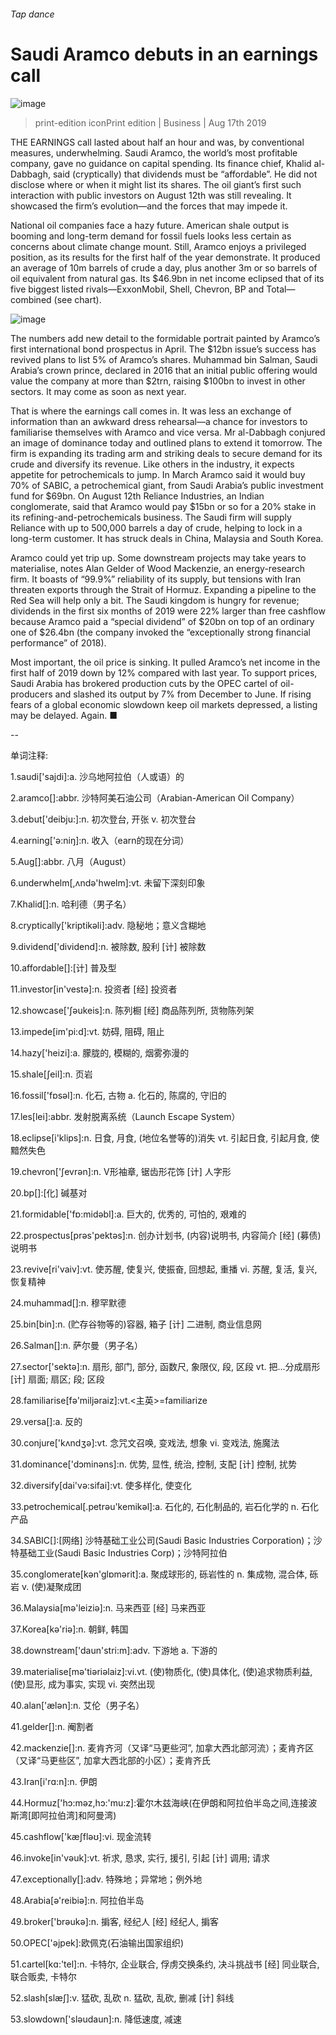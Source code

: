 ###### Tap dance
# Saudi Aramco debuts in an earnings call 
![image](images/20190817_WBP002_0.jpg) 
> print-edition iconPrint edition | Business | Aug 17th 2019 
THE EARNINGS call lasted about half an hour and was, by conventional measures, underwhelming. Saudi Aramco, the world’s most profitable company, gave no guidance on capital spending. Its finance chief, Khalid al-Dabbagh, said (cryptically) that dividends must be “affordable”. He did not disclose where or when it might list its shares. The oil giant’s first such interaction with public investors on August 12th was still revealing. It showcased the firm’s evolution—and the forces that may impede it. 
National oil companies face a hazy future. American shale output is booming and long-term demand for fossil fuels looks less certain as concerns about climate change mount. Still, Aramco enjoys a privileged position, as its results for the first half of the year demonstrate. It produced an average of 10m barrels of crude a day, plus another 3m or so barrels of oil equivalent from natural gas. Its $46.9bn in net income eclipsed that of its five biggest listed rivals—ExxonMobil, Shell, Chevron, BP and Total—combined (see chart). 
![image](images/20190817_WBC580.png) 
The numbers add new detail to the formidable portrait painted by Aramco’s first international bond prospectus in April. The $12bn issue’s success has revived plans to list 5% of Aramco’s shares. Muhammad bin Salman, Saudi Arabia’s crown prince, declared in 2016 that an initial public offering would value the company at more than $2trn, raising $100bn to invest in other sectors. It may come as soon as next year. 
That is where the earnings call comes in. It was less an exchange of information than an awkward dress rehearsal—a chance for investors to familiarise themselves with Aramco and vice versa. Mr al-Dabbagh conjured an image of dominance today and outlined plans to extend it tomorrow. The firm is expanding its trading arm and striking deals to secure demand for its crude and diversify its revenue. Like others in the industry, it expects appetite for petrochemicals to jump. In March Aramco said it would buy 70% of SABIC, a petrochemical giant, from Saudi Arabia’s public investment fund for $69bn. On August 12th Reliance Industries, an Indian conglomerate, said that Aramco would pay $15bn or so for a 20% stake in its refining-and-petrochemicals business. The Saudi firm will supply Reliance with up to 500,000 barrels a day of crude, helping to lock in a long-term customer. It has struck deals in China, Malaysia and South Korea. 
Aramco could yet trip up. Some downstream projects may take years to materialise, notes Alan Gelder of Wood Mackenzie, an energy-research firm. It boasts of “99.9%” reliability of its supply, but tensions with Iran threaten exports through the Strait of Hormuz. Expanding a pipeline to the Red Sea will help only a bit. The Saudi kingdom is hungry for revenue; dividends in the first six months of 2019 were 22% larger than free cashflow because Aramco paid a “special dividend” of $20bn on top of an ordinary one of $26.4bn (the company invoked the “exceptionally strong financial performance” of 2018). 
Most important, the oil price is sinking. It pulled Aramco’s net income in the first half of 2019 down by 12% compared with last year. To support prices, Saudi Arabia has brokered production cuts by the OPEC cartel of oil-producers and slashed its output by 7% from December to June. If rising fears of a global economic slowdown keep oil markets depressed, a listing may be delayed. Again. ■ 
-- 
 单词注释:
1.saudi['sajdi]:a. 沙乌地阿拉伯（人或语）的 
2.aramco[]:abbr. 沙特阿美石油公司（Arabian-American Oil Company） 
3.debut['deibju:]:n. 初次登台, 开张 v. 初次登台 
4.earning['ә:niŋ]:n. 收入（earn的现在分词） 
5.Aug[]:abbr. 八月（August） 
6.underwhelm[,ʌndә'hwelm]:vt. 未留下深刻印象 
7.Khalid[]:n. 哈利德（男子名） 
8.cryptically['kriptikəli]:adv. 隐秘地；意义含糊地 
9.dividend['dividend]:n. 被除数, 股利 [计] 被除数 
10.affordable[]:[计] 普及型 
11.investor[in'vestә]:n. 投资者 [经] 投资者 
12.showcase['ʃәukeis]:n. 陈列橱 [经] 商品陈列所, 货物陈列架 
13.impede[im'pi:d]:vt. 妨碍, 阻碍, 阻止 
14.hazy['heizi]:a. 朦胧的, 模糊的, 烟雾弥漫的 
15.shale[ʃeil]:n. 页岩 
16.fossil['fɒsәl]:n. 化石, 古物 a. 化石的, 陈腐的, 守旧的 
17.les[lei]:abbr. 发射脱离系统（Launch Escape System） 
18.eclipse[i'klips]:n. 日食, 月食, (地位名誉等的)消失 vt. 引起日食, 引起月食, 使黯然失色 
19.chevron['ʃevrәn]:n. V形袖章, 锯齿形花饰 [计] 人字形 
20.bp[]:[化] 碱基对 
21.formidable['fɒ:midәbl]:a. 巨大的, 优秀的, 可怕的, 艰难的 
22.prospectus[prәs'pektәs]:n. 创办计划书, (内容)说明书, 内容简介 [经] (募债)说明书 
23.revive[ri'vaiv]:vt. 使苏醒, 使复兴, 使振奋, 回想起, 重播 vi. 苏醒, 复活, 复兴, 恢复精神 
24.muhammad[]:n. 穆罕默德 
25.bin[bin]:n. (贮存谷物等的)容器, 箱子 [计] 二进制, 商业信息网 
26.Salman[]:n. 萨尔曼（男子名） 
27.sector['sektә]:n. 扇形, 部门, 部分, 函数尺, 象限仪, 段, 区段 vt. 把...分成扇形 [计] 扇面; 扇区; 段; 区段 
28.familiarise[fә'miljәraiz]:vt.<主英>=familiarize 
29.versa[]:a. 反的 
30.conjure['kʌndʒә]:vt. 念咒文召唤, 变戏法, 想象 vi. 变戏法, 施魔法 
31.dominance['dɔminәns]:n. 优势, 显性, 统治, 控制, 支配 [计] 控制, 扰势 
32.diversify[dai'vә:sifai]:vt. 使多样化, 使变化 
33.petrochemical[.petrәu'kemikәl]:a. 石化的, 石化制品的, 岩石化学的 n. 石化产品 
34.SABIC[]:[网络] 沙特基础工业公司(Saudi Basic Industries Corporation)；沙特基础工业(Saudi Basic Industries Corp)；沙特阿拉伯 
35.conglomerate[kәn'glɒmәrit]:a. 聚成球形的, 砾岩性的 n. 集成物, 混合体, 砾岩 v. (使)凝聚成团 
36.Malaysia[mә'leiziә]:n. 马来西亚 [经] 马来西亚 
37.Korea[kә'riә]:n. 朝鲜, 韩国 
38.downstream['daun'stri:m]:adv. 下游地 a. 下游的 
39.materialise[mә'tiәriәlaiz]:vi.vt. (使)物质化, (使)具体化, (使)追求物质利益, (使)显形, 成为事实, 实现 vi. 突然出现 
40.alan['ælәn]:n. 艾伦（男子名） 
41.gelder[]:n. 阉割者 
42.mackenzie[]:n. 麦肯齐河（又译“马更些河”, 加拿大西北部河流）；麦肯齐区（又译“马更些区”, 加拿大西北部的小区）；麦肯齐氏 
43.Iran[i'rɑ:n]:n. 伊朗 
44.Hormuz['hɔ:mәz,hɔ:'mu:z]:霍尔木兹海峡(在伊朗和阿拉伯半岛之间,连接波斯湾[即阿拉伯湾]和阿曼湾) 
45.cashflow['kæʃfləʊ]:vi. 现金流转 
46.invoke[in'vәuk]:vt. 祈求, 恳求, 实行, 援引, 引起 [计] 调用; 请求 
47.exceptionally[]:adv. 特殊地；异常地；例外地 
48.Arabia[ә'reibiә]:n. 阿拉伯半岛 
49.broker['brәukә]:n. 掮客, 经纪人 [经] 经纪人, 掮客 
50.OPEC['әjpek]:欧佩克(石油输出国家组织) 
51.cartel[kɑ:'tel]:n. 卡特尔, 企业联合, 俘虏交换条约, 决斗挑战书 [经] 同业联合, 联合贩卖, 卡特尔 
52.slash[slæʃ]:v. 猛砍, 乱砍 n. 猛砍, 乱砍, 删减 [计] 斜线 
53.slowdown['slәudaun]:n. 降低速度, 减速 
